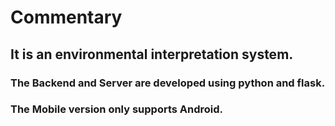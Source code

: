 # Commentary
## It is an environmental interpretation system.
### The Backend and Server are developed using python and flask.
### The Mobile version only supports Android.
